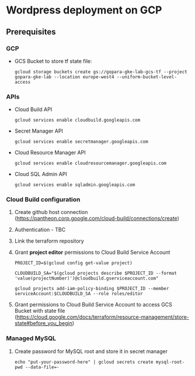 # Wordpress deployment on GCP

## Prerequisites
### GCP
- GCS Bucket to store tf state file: 

  ``
  gcloud storage buckets create gs://gopara-gke-lab-gcs-tf --project gopara-gke-lab --location europe-west4 --uniform-bucket-level-access
  ``
  
### APIs
- Cloud Build API

  ``
  gcloud services enable cloudbuild.googleapis.com
  ``

- Secret Manager API

  ``
  gcloud services enable secretmanager.googleapis.com
  ``

- Cloud Resource Manager API

  ``
  gcloud services enable cloudresourcemanager.googleapis.com
  ``

- Cloud SQL Admin API

  ``
  gcloud services enable sqladmin.googleapis.com
  ``


### Cloud Build configuration
1. Create github host connection (https://pantheon.corp.google.com/cloud-build/connections/create)
2. Authentication - TBC
3. Link the terraform repository
4. Grant **project editor** permissions to Cloud Build Service Account

    ``
    PROJECT_ID=$(gcloud config get-value project)
    ``

    ``
    CLOUDBUILD_SA="$(gcloud projects describe $PROJECT_ID --format 'value(projectNumber)')@cloudbuild.gserviceaccount.com"
    ``

    ``
    gcloud projects add-iam-policy-binding $PROJECT_ID --member serviceAccount:$CLOUDBUILD_SA --role roles/editor
    ``
5. Grant permissions to Cloud Build Service Account to access GCS Bucket with state file (https://cloud.google.com/docs/terraform/resource-management/store-state#before_you_begin)

### Managed MySQL
1. Create password for MySQL root and store it in secret manager

    ``
    echo "put-your-password-here" | gcloud secrets create mysql-root-pwd --data-file=-
    ``

